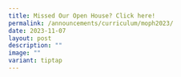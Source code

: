 ```yaml
---
title: Missed Our Open House? Click here!
permalink: /announcements/curriculum/moph2023/
date: 2023-11-07
layout: post
description: ""
image: ""
variant: tiptap
---
```

